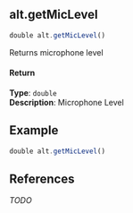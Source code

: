 [//]: # (version=6c14df6a98f2969428ada1d9bb1741ec98ba525401ed9c35b15c246844255218)

## alt.getMicLevel

```js
double alt.getMicLevel()
```

Returns microphone level

#### Return

**Type**: `double`  
**Description**: Microphone Level  


## Example

```js
double alt.getMicLevel()
```

## References

*TODO*